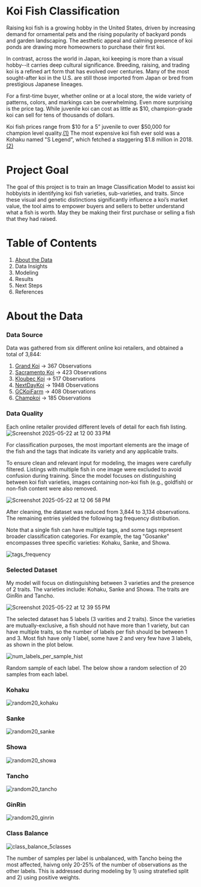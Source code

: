 # Koi Fish Classification

Raising koi fish is a growing hobby in the United States, driven by increasing demand for ornamental pets and the rising popularity of backyard ponds and garden landscaping. The aesthetic appeal and calming presence of koi ponds are drawing more homeowners to purchase their first koi.

In contrast, across the world in Japan, koi keeping is more than a visual hobby--it carries deep cultural significance. Breeding, raising, and trading koi is a refined art form that has evolved over centuries. Many of the most sought-after koi in the U.S. are still those imported from Japan or bred from prestigious Japanese lineages.

For a first-time buyer, whether online or at a local store, the wide variety of patterns, colors, and markings can be overwhelming. Even more surprising is the price tag. While juvenile koi can cost as little as $10, champion-grade koi can sell for tens of thousands of dollars.

Koi fish prices range from $10 for a 5” juvenile to over $50,000 for champion level quality.[(1)](https://www.kodamakoifarm.com/how-much-do-koi-fish-cost/)
The most expensive koi fish ever sold was a Kohaku named "S Legend", which fetched a staggering $1.8 million in 2018. [(2)](https://www.businessinsider.com/koi-fish-worth-millions-expensive-japan-2018-12)

# Project Goal

The goal of this project is to train an Image Classification Model to assist koi hobbyists in identifying koi fish varieties, sub-varieties, and traits. Since these visual and genetic distinctions significantly influence a koi’s market value, the tool aims to empower buyers and sellers to better understand what a fish is worth. May they be making their first purchase or selling a fish that they had raised.

# Table of Contents

1. [About the Data](#About-the-Data)
2. Data Insights
3. Modeling
4. Results
5. Next Steps
6. References

# About the Data

### Data Source 

Data was gathered from six different online koi retailers, and obtained a total of 3,844:
1. [Grand Koi](https://www.grandkoi.com/product-category/other-koi-varieties-for-sale/shiro-utsuri/) -> 367 Observations
2. [Sacramento Koi](https://sacramentokoi.com/koi/?orderby=popularity&hide_sold_products=true) -> 423 Observations
3. [Kloubec Koi](https://www.kloubeckoi.com/koi-fish-for-sale/) -> 517 Observations
4. [NextDayKoi](https://nextdaykoi.com/shop/) -> 1948 Observations
5. [GCKoiFarm](https://gckoi.com/collections/koi) -> 408 Observations
6. [Champkoi](https://www.champkoi.com/collections/all-koi) -> 185 Observations

### Data Quality

Each online retailer provided different levels of detail for each fish listing.
![Screenshot 2025-05-22 at 12 00 33 PM](https://github.com/user-attachments/assets/e0e39595-d131-4b82-ab78-578e81728379)

For classification purposes, the most important elements are the image of the fish and the tags that indicate its variety and any applicable traits.

To ensure clean and relevant input for modeling, the images were carefully filtered. Listings with multiple fish in one image were excluded to avoid confusion during training. Since the model focuses on distinguishing between koi fish varieties, images containing non-koi fish (e.g., goldfish) or non-fish content were also removed.

![Screenshot 2025-05-22 at 12 06 58 PM](https://github.com/user-attachments/assets/5ce32b20-61d8-4c5c-b93b-763489f7a1d8)

After cleaning, the dataset was reduced from 3,844 to 3,134 observations. The remaining entries yielded the following tag frequency distribution.

Note that a single fish can have multiple tags, and some tags represent broader classification categories. For example, the tag "Gosanke" encompasses three specific varieties: Kohaku, Sanke, and Showa.

![tags_frequency](https://github.com/user-attachments/assets/8f196ea6-8137-425b-8321-79c935affe94)

### Selected Dataset

My model will focus on distinguishing between 3 varieties and the presence of 2 traits. The varieties include: Kohaku, Sanke and Showa. The traits are GinRin and Tancho. 

![Screenshot 2025-05-22 at 12 39 55 PM](https://github.com/user-attachments/assets/808d97fc-9d8f-421b-8a95-1e145b31c830)

The selected dataset has 5 labels (3 varities and 2 traits). Since the varieties are mutually-exclusive, a fish should not have more than 1 variety, but can have multiple traits, so the number of labels per fish should be between 1 and 3. Most fish have only 1 label, some have 2 and very few have 3 labels, as shown in the plot below. 

![num_labels_per_sample_hist](https://github.com/user-attachments/assets/da56c122-2f7f-43a7-b24e-438a2353a6b0)

Random sample of each label. The below show a random selection of 20 samples from each label.

### Kohaku
![random20_kohaku](https://github.com/user-attachments/assets/e2004c8d-acd0-471a-a71b-96f7349ab6b7)

### Sanke
![random20_sanke](https://github.com/user-attachments/assets/869d16e0-26fc-4520-97a2-2bff107e117a)

### Showa
![random20_showa](https://github.com/user-attachments/assets/2d68d20a-5dcf-4298-9171-0e58d425a41a)

### Tancho
![random20_tancho](https://github.com/user-attachments/assets/bb72ef3a-985f-42f1-a2a5-4ec0902d5681)

### GinRin
![random20_ginrin](https://github.com/user-attachments/assets/7c339a6c-4a9e-43c5-819e-88ea26590656)

### Class Balance

![class_balance_5classes](https://github.com/user-attachments/assets/0ab0f502-4968-452c-9602-ee1d246af4d3)

The number of samples per label is unbalanced, with Tancho being the most affected, haivng only 20-25% of the number of observations as the other labels. This is addressed during modeling by 1) using stratefied split and 2) using positive weights.







